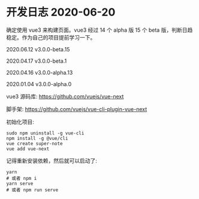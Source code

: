 # 开发日志 2020-06-20

确定使用 vue3 来构建页面。vue3 经过 14 个 alpha 版 15 个 beta 版，判断日趋稳定。作为自己的项目提前学习一下。

2020.06.12 v3.0.0-beta.15

2020.04.17 v3.0.0-beta.1

2020.04.16 v3.0.0-alpha.13

2020.01.04 v3.0.0-alpha.0

vue3 源码库: https://github.com/vuejs/vue-next

脚手架: https://github.com/vuejs/vue-cli-plugin-vue-next

初始化项目:
```shell
sudo npm uninstall -g vue-cli
npm install -g @vue/cli
vue create super-note
vue add vue-next
```

记得重新安装依赖，然后就可以启动了:

```shell
yarn
# 或者 npm i
yarn serve
# 或者 npm run serve
```